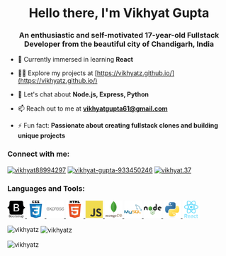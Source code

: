 <h1 align="center">Hello there, I'm Vikhyat Gupta</h1>
<h3 align="center">An enthusiastic and self-motivated 17-year-old Fullstack Developer from the beautiful city of Chandigarh, India</h3>

- 🌱 Currently immersed in learning **React**

- 👨‍💻 Explore my projects at [https://vikhyatz.github.io/](https://vikhyatz.github.io/)

- 💬 Let's chat about **Node.js, Express, Python**

- 📫 Reach out to me at **vikhyatgupta61@gmail.com**

- ⚡ Fun fact: **Passionate about creating fullstack clones and building unique projects**

<h3 align="left">Connect with me:</h3>
<p align="left">
<a href="https://twitter.com/vikhyat88994297" target="blank"><img align="center" src="https://raw.githubusercontent.com/rahuldkjain/github-profile-readme-generator/master/src/images/icons/Social/twitter.svg" alt="vikhyat88994297" height="30" width="40" /></a>
<a href="https://linkedin.com/in/vikhyat-gupta-933450246" target="blank"><img align="center" src="https://raw.githubusercontent.com/rahuldkjain/github-profile-readme-generator/master/src/images/icons/Social/linked-in-alt.svg" alt="vikhyat-gupta-933450246" height="30" width="40" /></a>
<a href="https://instagram.com/vikhyat.37" target="blank"><img align="center" src="https://raw.githubusercontent.com/rahuldkjain/github-profile-readme-generator/master/src/images/icons/Social/instagram.svg" alt="vikhyat.37" height="30" width="40" /></a>
</p>

<h3 align="left">Languages and Tools:</h3>
<p align="left"> <a href="https://getbootstrap.com" target="_blank" rel="noreferrer"> <img src="https://raw.githubusercontent.com/devicons/devicon/master/icons/bootstrap/bootstrap-plain-wordmark.svg" alt="bootstrap" width="40" height="40"/> </a> <a href="https://www.w3schools.com/css/" target="_blank" rel="noreferrer"> <img src="https://raw.githubusercontent.com/devicons/devicon/master/icons/css3/css3-original-wordmark.svg" alt="css3" width="40" height="40"/> </a> <a href="https://expressjs.com" target="_blank" rel="noreferrer"> <img src="https://raw.githubusercontent.com/devicons/devicon/master/icons/express/express-original-wordmark.svg" alt="express" width="40" height="40"/> </a> <a href="https://www.w3.org/html/" target="_blank" rel="noreferrer"> <img src="https://raw.githubusercontent.com/devicons/devicon/master/icons/html5/html5-original-wordmark.svg" alt="html5" width="40" height="40"/> </a> <a href="https://developer.mozilla.org/en-US/docs/Web/JavaScript" target="_blank" rel="noreferrer"> <img src="https://raw.githubusercontent.com/devicons/devicon/master/icons/javascript/javascript-original.svg" alt="javascript" width="40" height="40"/> </a> <a href="https://www.mongodb.com/" target="_blank" rel="noreferrer"> <img src="https://raw.githubusercontent.com/devicons/devicon/master/icons/mongodb/mongodb-original-wordmark.svg" alt="mongodb" width="40" height="40"/> </a> <a href="https://www.mysql.com/" target="_blank" rel="noreferrer"> <img src="https://raw.githubusercontent.com/devicons/devicon/master/icons/mysql/mysql-original-wordmark.svg" alt="mysql" width="40" height="40"/> </a> <a href="https://nodejs.org" target="_blank" rel="noreferrer"> <img src="https://raw.githubusercontent.com/devicons/devicon/master/icons/nodejs/nodejs-original-wordmark.svg" alt="nodejs" width="40" height="40"/> </a> <a href="https://www.python.org" target="_blank" rel="noreferrer"> <img src="https://raw.githubusercontent.com/devicons/devicon/master/icons/python/python-original.svg" alt="python" width="40" height="40"/> </a> <a href="https://reactjs.org/" target="_blank" rel="noreferrer"> <img src="https://raw.githubusercontent.com/devicons/devicon/master/icons/react/react-original-wordmark.svg" alt="react" width="40" height="40"/> </a> </p>

<p><img align="left" src="https://github-readme-stats.vercel.app/api/top-langs?username=vikhyatz&show_icons=true&locale=en&layout=compact" alt="vikhyatz" /></p>

<p>&nbsp;<img align="center" src="https://github-readme-stats.vercel.app/api?username=vikhyatz&show_icons=true&locale=en" alt="vikhyatz" /></p>

<p><img align="center" src="https://github-readme-streak-stats.herokuapp.com/?user=vikhyatz&" alt="vikhyatz" /></p>
